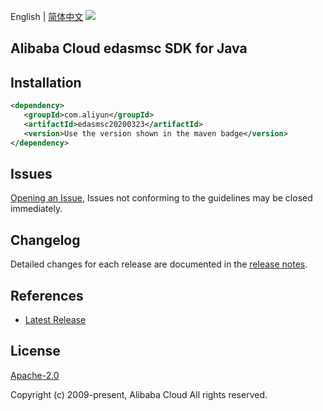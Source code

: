 English | [简体中文](README-CN.md)
![](https://aliyunsdk-pages.alicdn.com/icons/AlibabaCloud.svg)

## Alibaba Cloud edasmsc SDK for Java

## Installation

```xml
<dependency>
   <groupId>com.aliyun</groupId>
   <artifactId>edasmsc20200323</artifactId>
   <version>Use the version shown in the maven badge</version>
</dependency>
```

## Issues
[Opening an Issue](https://github.com/aliyun/alibabacloud-sdk/issues/new), Issues not conforming to the guidelines may be closed immediately.

## Changelog
Detailed changes for each release are documented in the [release notes](./ChangeLog.txt).

## References
* [Latest Release](https://github.com/aliyun/alibabacloud-sdk/tree/master/java)

## License
[Apache-2.0](http://www.apache.org/licenses/LICENSE-2.0)

Copyright (c) 2009-present, Alibaba Cloud All rights reserved.